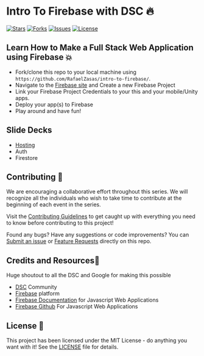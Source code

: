 

# Intro To Firebase with DSC 🔥

[![Stars](https://img.shields.io/github/stars/RafaelZasas/intro-to-firebase.svg)](https://github.com/RafaelZasas/Raff-App.git/stargazers)
[![Forks](https://img.shields.io/github/forks/RafaelZasas/intro-to-firebase.svg)](https://github.com/RafaelZasas/Raff-App.git/network/members)
[![Issues](https://img.shields.io/github/issues/RafaelZasas/intro-to-firebase.svg)](https://github.com/RafaelZasas/Raff-App.git/issues)
[![License](https://img.shields.io/github/license/RafaelZasas/intro-to-firebase.svg)](/docs/LICENSE.md)

## Learn How to Make a Full Stack Web Application using Firebase 💥

-   Fork/clone this repo to your local machine using `https://github.com/RafaelZasas/intro-to-firebase/`.
-   Navigate to the [Firebase site](https://firebase.com) and Create a new Firebase Project
-   Link your Firebase Project Credentials to your this and your mobile/Unity apps.
-   Deploy your app(s) to Firebase
-   Play around and have fun!

## Slide Decks
-   [Hosting](https://docs.google.com/presentation/d/1qdmhkkQiwgwwPnIH2pQEK0-8F2-MzTQdfrATMuNDdLU/edit?usp=sharing)
-   Auth
-   Firestore

## Contributing 👥

We are encouraging a collaborative effort throughout this series. We will recognize all the individuals who wish to 
take time to contribute at the beginning of each event in the series.

Visit the [Contributing Guidelines](/docs/CONTRIBUTING.md) to get caught up with everything you need to know before
contributing to this project!

Found any bugs? Have any suggestions or code improvements?
You can [Submit an issue](https://github.com/RafaelZasas/intro-to-firebase/issues) or 
[Feature Requests](https://github.com/RafaelZasas/intro-to-firebase/labels/Feature%20Request) directly on this repo.

## Credits and Resources🌱

Huge shoutout to all the DSC and Google for making this possible

-   [DSC](https://dsc.community.dev/) Community
-   [Firebase](https://firebase.google.com/) platform
-   [Firebase Documentation](https://firebase.google.com/docs)
 for Javascript Web Applications
-   [Firebase Github](https://github.com/firebase/quickstart-js) For Javascript Web Applications


## License 📄

This project has been licensed under the MIT License - do anything you want with it! See the [LICENSE](/docs/LICENSE.md)
file for details.
